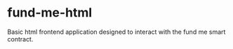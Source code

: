 # fund-me-html
Basic html frontend application designed to interact with the fund me smart contract.
